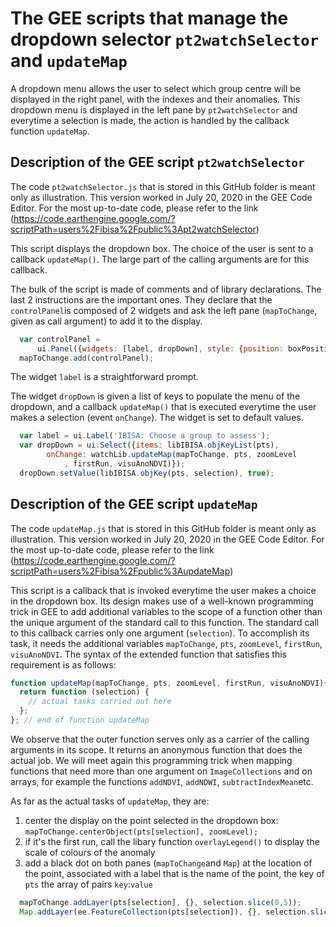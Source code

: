 # The GEE scripts that manage the dropdown selector `pt2watchSelector` and `updateMap`
A dropdown menu allows the user to select which group centre will be displayed in the right panel, with the indexes and their anomalies. This dropdown menu is displayed in the left  pane by `pt2watchSelector` and everytime  a selection is made, the action is  handled  by the callback function `updateMap`.

## Description of the GEE script `pt2watchSelector`
The code `pt2watchSelector.js` that is stored in this GitHub folder is meant only as illustration. This version worked in July 20, 2020 in the GEE Code Editor. For the most up-to-date code, please refer to the link (https://code.earthengine.google.com/?scriptPath=users%2Fibisa%2Fpublic%3Apt2watchSelector)

This script displays the dropdown box. The choice of the user is sent to a callback `updateMap()`. The large part of the calling arguments are for this callback.

The bulk of the script is made of comments and of library declarations. The last 2 instructions are the important ones. They declare that the `controlPanel`is composed of 2 widgets and ask the left pane (`mapToChange`, given as call argument) to add it to the display.
```javascript
  var controlPanel =
      ui.Panel({widgets: [label, dropDown], style: {position: boxPosition}});
  mapToChange.add(controlPanel);
```
The widget `label` is a straightforward prompt.

The widget `dropDown` is given a list of keys to populate the menu of the dropdown, and a callback `updateMap()` that is executed everytime the user makes a selection (event `onChange`). The widget is set to default values.
```javascript
  var label = ui.Label('IBISA: Choose a group to assess');
  var dropDown = ui.Select({items: libIBISA.objKeyList(pts), 
        onChange: watchLib.updateMap(mapToChange, pts, zoomLevel
            , firstRun, visuAnoNDVI)}); 
  dropDown.setValue(libIBISA.objKey(pts, selection), true);
```
## Description of the GEE script `updateMap`
The code `updateMap.js` that is stored in this GitHub folder is meant only as illustration. This version worked in July 20, 2020 in the GEE Code Editor. For the most up-to-date code, please refer to the link (https://code.earthengine.google.com/?scriptPath=users%2Fibisa%2Fpublic%3AupdateMap)

This script is a callback that is invoked everytime the user makes a choice in the dropdown box. Its design makes use of a well-known programming trick in GEE to add additional variables to the scope of a function other than the unique argument of the standard call to this function. The standard call to this callback carries only one argument (`selection`). To accomplish its task, it needs the additional variables `mapToChange`, `pts`, `zoomLevel`, `firstRun`, `visuAnoNDVI`. The syntax of the extended function that satisfies this requirement is as follows:
```javascript
function updateMap(mapToChange, pts, zoomLevel, firstRun, visuAnoNDVI){
  return function (selection) {
    // actual tasks carried out here
  };
}; // end of function updateMap
```
We observe that the outer function serves only as a carrier of the calling arguments in its scope. It returns an anonymous function that does the actual job. We will meet again this programming trick when mapping functions that need more than one argument on `ImageCollections` and on arrays, for example the functions `addNDVI`, `addNDWI`, `subtractIndexMean`etc.

As far as the actual tasks of `updateMap`, they are:
1. center the display on the point selected in the dropdown box: `mapToChange.centerObject(pts[selection], zoomLevel);`
2. if it's the first run, call the libary function `overlayLegend()` to display the  scale of colours of the anomaly
3. add a black dot on both panes (`mapToChange`and `Map`) at the location of the point, associated with a label that is the name of the point, the key of  `pts` the array of pairs `key`:`value`
```javascript
  mapToChange.addLayer(pts[selection], {}, selection.slice(0,5));
  Map.addLayer(ee.FeatureCollection(pts[selection]), {}, selection.slice(0,5));
```
